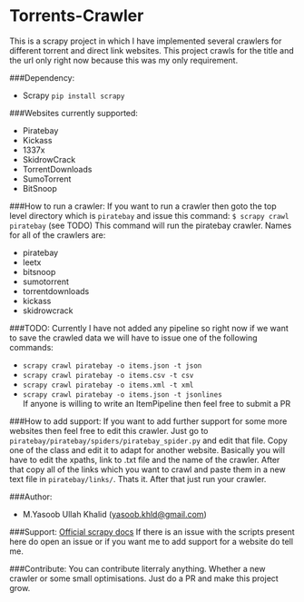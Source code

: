 Torrents-Crawler
================

This is a scrapy project in which I have implemented several crawlers for different torrent and direct link websites. This project crawls for the title and the url only right now because this was my only requirement.  

###Dependency:
- Scrapy ```pip install scrapy```

###Websites currently supported:
- Piratebay
- Kickass
- 1337x
- SkidrowCrack
- TorrentDownloads
- SumoTorrent
- BitSnoop

###How to run a crawler:
If you want to run a crawler then goto the top level directory which is ```piratebay``` and issue this command:
```$ scrapy crawl piratebay``` (see TODO)
This command will run the piratebay crawler.
Names for all of the crawlers are:
- piratebay
- leetx
- bitsnoop
- sumotorrent
- torrentdownloads
- kickass
- skidrowcrack

###TODO:
Currently I have not added any pipeline so right now if we want to save the crawled data we will have to issue one of the following commands:
- ```scrapy crawl piratebay -o items.json -t json```  
- ```scrapy crawl piratebay -o items.csv -t csv```  
- ```scrapy crawl piratebay -o items.xml -t xml```  
- ```scrapy crawl piratebay -o items.json -t jsonlines```  
If anyone is willing to write an ItemPipeline then feel free to submit a PR

###How to add support:
If you want to add further support for some more websites then feel free to edit this crawler. Just go to ```piratebay/piratebay/spiders/piratebay_spider.py``` and edit that file. Copy one of the class and edit it to adapt for another website. Basically you will have to edit the xpaths, link to .txt file and the name of the crawler. After that copy all of the links which you want to crawl and paste them in a new text file in ```piratebay/links/```. Thats it. After that just run your crawler.

###Author:
- M.Yasoob Ullah Khalid (yasoob.khld@gmail.com)

###Support:
[Official scrapy docs](http://doc.scrapy.org/en/latest/intro/tutorial.html)
If there is an issue with the scripts present here do open an issue or if you want me to add support for a website do tell me.

###Contribute:
You can contribute literraly anything. Whether a new crawler or some small optimisations. Just do a PR and make this project grow.
